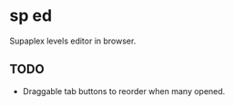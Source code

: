 # sp ed

Supaplex levels editor in browser.

## TODO

- Draggable tab buttons to reorder when many opened.
